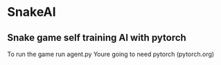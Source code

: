 # SnakeAI

## Snake game self training AI with pytorch

To run the game run agent.py
Youre going to need pytorch (pytorch.org) 
